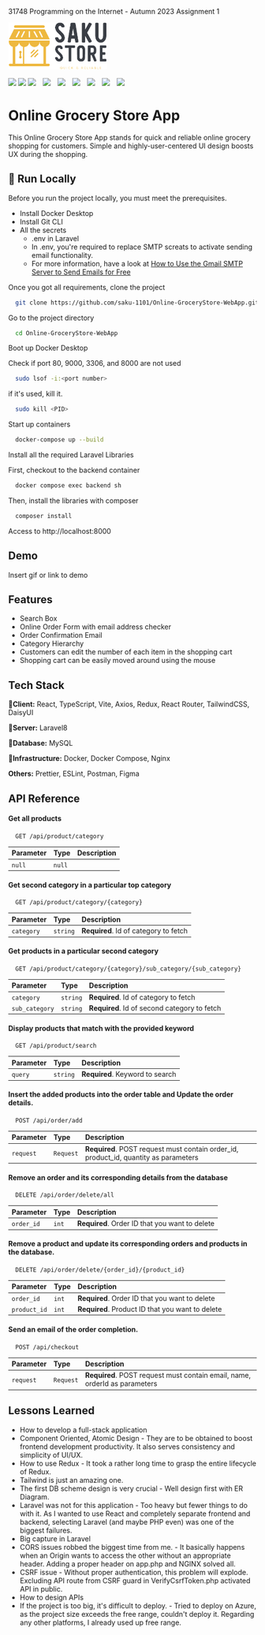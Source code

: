 31748 Programming on the Internet - Autumn 2023 Assignment 1

<img src="https://github.com/saku-1101/Online-GroceryStore-WebApp/blob/main/frontend/src/assets/StoreLogo-removebg.png?raw=true" width="200px">

<img src="https://img.shields.io/badge/-React-555.svg?logo=react&style=flat"> <img src="https://shields.io/badge/MySQL-lightgrey?logo=mysql&style=plastic&logoColor=white&labelColor=blue"> <img src="https://img.shields.io/badge/PHP-ccc.svg?logo=php&style=flat">　<img src="https://img.shields.io/badge/Javascript-276DC3.svg?logo=javascript&style=flat">　<img src="https://img.shields.io/badge/-TypeScript-007ACC.svg?logo=typescript&style=flat">　<img src="https://img.shields.io/badge/-CSS3-1572B6.svg?logo=css3&style=flat">　<img src="https://img.shields.io/badge/-HTML5-333.svg?logo=html5&style=flat">　<img src="https://img.shields.io/badge/-Nginx-bfcfcf.svg?logo=nginx&style=flat">　<img src="https://img.shields.io/badge/-Docker-EEE.svg?logo=docker&style=flat">


# Online Grocery Store App

This Online Grocery Store App stands for quick and reliable online grocery shopping for customers. Simple and highly-user-centered UI design boosts UX during the shopping.


## 🚀 Run Locally
Before you run the project locally, you must meet the prerequisites.
- Install Docker Desktop
- Install Git CLI
- All the secrets
    - .env in Laravel
    - In .env, you're required to replace SMTP screats to       activate sending email functionality.
    - For more information, have a look at [How to Use the Gmail SMTP Server to Send Emails for Free](https://kinsta.com/blog/gmail-smtp-server/)

Once you got all requirements, clone the project

```bash
  git clone https://github.com/saku-1101/Online-GroceryStore-WebApp.git
```

Go to the project directory

```bash
  cd Online-GroceryStore-WebApp
```
Boot up Docker Desktop

Check if port 80, 9000, 3306, and 8000 are not used
```bash
  sudo lsof -i:<port number>
```
if it's used, kill it.
```bash
  sudo kill <PID>
```
Start up containers

```bash
  docker-compose up --build
```

Install all the required Laravel Libraries

First, checkout to the backend container
```bash
  docker compose exec backend sh
```
Then, install the libraries with composer
```bash
  composer install
```

Access to http://localhost:8000


## Demo

Insert gif or link to demo


## Features

- Search Box
- Online Order Form with email address checker
- Order Confirmation Email
- Category Hierarchy
- Customers can edit the number of each item in the shopping cart
- Shopping cart can be easily moved around using the mouse



## Tech Stack

**🌼Client:** React, TypeScript, Vite, Axios, Redux, React Router, TailwindCSS, DaisyUI

**🦄Server:** Laravel8

**🐬Database:** MySQL

**🐳Infrastructure:** Docker, Docker Compose, Nginx

**Others:** Prettier, ESLint, Postman, Figma
## API Reference

#### Get all products

```http
  GET /api/product/category
```

| Parameter | Type     | Description                |
| :-------- | :------- | :------------------------- |
| `null` | `null` |  |

#### Get second category in a particular top category

```http
  GET /api/product/category/{category}
```

| Parameter | Type     | Description                       |
| :-------- | :------- | :-------------------------------- |
| `category`      | `string` | **Required**. Id of category to fetch |

#### Get products in a particular second category

```http
  GET /api/product/category/{category}/sub_category/{sub_category}
```

| Parameter | Type     | Description                       |
| :-------- | :------- | :-------------------------------- |
| `category`      | `string` | **Required**. Id of category to fetch |
| `sub_category`      | `string` | **Required**. Id of second category to fetch |

#### Display products that match with the provided keyword

```http
  GET /api/product/search
```

| Parameter | Type     | Description                       |
| :-------- | :------- | :-------------------------------- |
| `query`      | `string` | **Required**. Keyword to search |

#### Insert the added products into the order table and Update the order details.

```http
  POST /api/order/add
```

| Parameter | Type     | Description                       |
| :-------- | :------- | :-------------------------------- |
| `request`      | `Request` | **Required**. POST request must contain order_id, product_id, quantity as parameters |

#### Remove an order and its corresponding details from the database

```http
  DELETE /api/order/delete/all
```

| Parameter | Type     | Description                       |
| :-------- | :------- | :-------------------------------- |
| `order_id`      | `int` | **Required**. Order ID that you want to delete |

#### Remove a product and update its corresponding orders and products in the database.

```http
  DELETE /api/order/delete/{order_id}/{product_id}
```

| Parameter | Type     | Description                       |
| :-------- | :------- | :-------------------------------- |
| `order_id`      | `int` | **Required**. Order ID that you want to delete |
| `product_id`      | `int` | **Required**. Product ID that you want to delete |

#### Send an email of the order completion.

```http
  POST /api/checkout
```

| Parameter | Type     | Description                       |
| :-------- | :------- | :-------------------------------- |
| `request`      | `Request` | **Required**. POST request must contain email, name, orderId as parameters |



## Lessons Learned

- How to develop a full-stack application
- Component Oriented, Atomic Design - They are to be obtained to boost frontend development productivity. It also serves consistency and simplicity of UI/UX.
- How to use Redux - It took a rather long time to grasp the entire lifecycle of Redux.
- Tailwind is just an amazing one.
- The first DB scheme design is very crucial - Well design first with ER Diagram.
- Laravel was not for this application - Too heavy but fewer things to do with it. As I wanted to use React and completely separate frontend and backend, selecting Laravel (and maybe PHP even) was one of the biggest failures.
- Big capture in Laravel
- CORS issues robbed the biggest time from me. - It basically happens when an Origin wants to access the other without an appropriate header. Adding a proper header on app.php and NGINX solved all.
- CSRF issue - Without proper authentication, this problem will explode. Excluding API route from CSRF guard in VerifyCsrfToken.php activated API in public.
- How to design APIs
- If the project is too big, it's difficult to deploy. - Tried to deploy on Azure, as the project size exceeds the free range, couldn't deploy it. Regarding any other platforms, I already used up free range.
